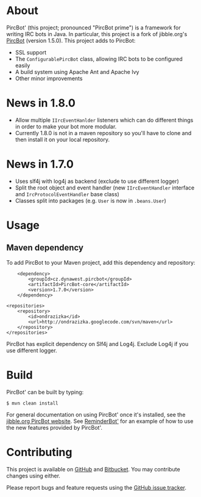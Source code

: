 # About

PircBot' (this project; pronounced "PircBot prime") is a framework for writing IRC bots in Java. In particular, this project is a fork of jibble.org's [PircBot](http://www.jibble.org/pircbot.php) (version 1.5.0). This project adds to PircBot:

* SSL support
* The `ConfigurablePircBot` class, allowing IRC bots to be configured easily
* A build system using Apache Ant and Apache Ivy
* Other minor improvements

# News in 1.8.0
* Allow multiple `IIrcEventHanlder` listeners which can do different things in order to make your bot more modular.
* Currently 1.8.0 is not in a maven repository so you'll have to clone and then install it on your local repository.

# News in 1.7.0

* Uses slf4j with log4j as backend (exclude to use different logger)
* Split the root object and event handler (new `IIrcEventHandler` interface and `IrcProtocolEventHandler` base class)
* Classes split into packages (e.g. `User` is now in `.beans.User`)


# Usage

## Maven dependency

To add PircBot to your Maven project, add this dependency and repository:

        <dependency>
            <groupId>cz.dynawest.pircbot</groupId>
            <artifactId>PircBot-core</artifactId>
            <version>1.7.0</version>
        </dependency>

    <repositories>
        <repository>
            <id>ondrazizka</id>
            <url>http://ondrazizka.googlecode.com/svn/maven</url>
        </repository>
    </repositories>

PircBot has explicit dependency on Slf4j and Log4j.
Exclude Log4j if you use different logger.


# Build

PircBot' can be built by typing:

    $ mvn clean install

For general documentation on using PircBot' once it's installed, 
see the [jibble.org PircBot website](http://www.jibble.org/pircbot.php).
See [ReminderBot'](https://github.com/davidlazar/ReminderBot) for an example of how to use the new features provided by PircBot'.


# Contributing

This project is available on [GitHub](https://github.com/davidlazar/PircBot) and 
[Bitbucket](https://bitbucket.org/davidlazar/pircbot/). You may contribute changes using either.

Please report bugs and feature requests using the [GitHub issue tracker](https://github.com/davidlazar/PircBot/issues).
